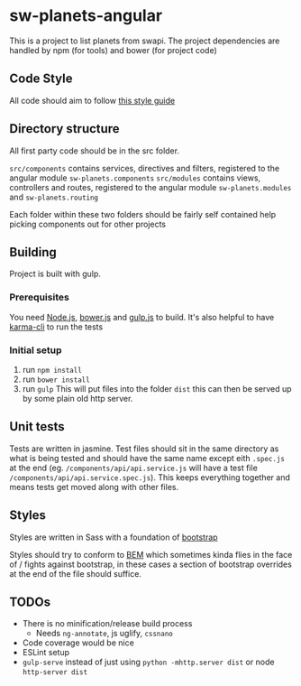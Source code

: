 # sw-planets-angular

This is a project to list planets from swapi. The project dependencies are handled by npm (for tools) and bower (for project code)

## Code Style
All code should aim to follow [this style guide](https://github.com/johnpapa/angular-styleguide/blob/master/a1/README.md)

## Directory structure
All first party code should be in the src folder.

`src/components` contains services, directives and filters, registered to the angular module `sw-planets.components`
`src/modules` contains views, controllers and routes, registered to the angular module `sw-planets.modules` and `sw-planets.routing`

Each folder within these two folders should be fairly self contained help picking components out for other projects

## Building
Project is built with gulp.
### Prerequisites
You need [Node.js](nodejs.org), [bower.js](bower.io) and [gulp.js](gulpjs.com) to build. It's also helpful to have [karma-cli](https://www.npmjs.com/package/karma-cli) to run the tests
### Initial setup
1. run `npm install`
2. run `bower install`
3. run `gulp`
This will put files into the folder `dist` this can then be served up by some plain old http server.

## Unit tests
Tests are written in jasmine. Test files should sit in the same directory as what is being tested and should have the same name except eith `.spec.js` at the end (eg. `/components/api/api.service.js` will have a test file `/components/api/api.service.spec.js`). This keeps everything together and means tests get moved along with other files.

## Styles
Styles are written in Sass with a foundation of [bootstrap](getbootstrap.com)

Styles should try to conform to [BEM](getbem.com) which sometimes kinda flies in the face of / fights against bootstrap, in these cases a section of bootstrap overrides at the end of the file should suffice.


## TODOs
* There is no minification/release build process
  - Needs `ng-annotate`, js uglify, `cssnano`
* Code coverage would be nice
* ESLint setup
* `gulp-serve` instead of just using `python -mhttp.server dist` or node `http-server dist`
